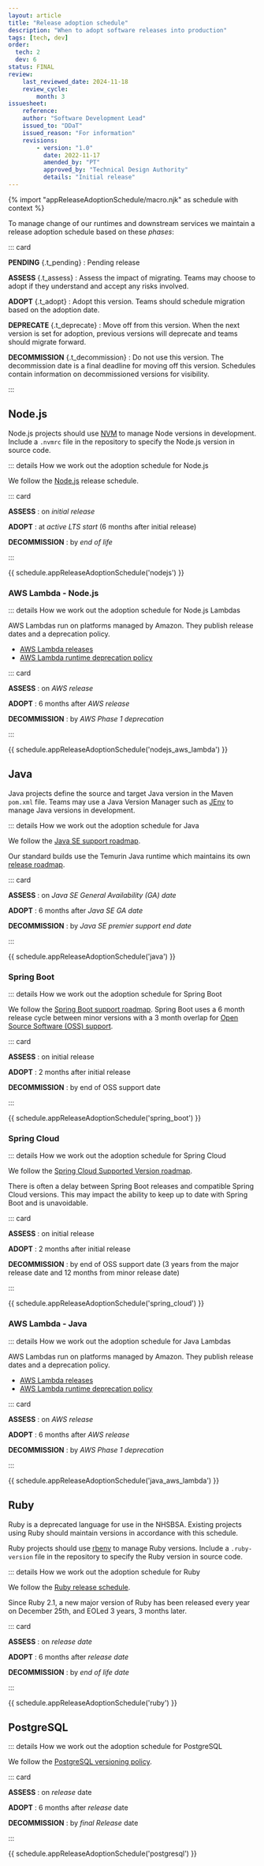 ```yaml
---
layout: article
title: "Release adoption schedule"
description: "When to adopt software releases into production"
tags: [tech, dev]
order: 
  tech: 2
  dev: 6
status: FINAL
review:
    last_reviewed_date: 2024-11-18
    review_cycle:
        month: 3
issuesheet:
    reference: 
    author: "Software Development Lead"
    issued_to: "DDaT"
    issued_reason: "For information"
    revisions:
        - version: "1.0"
          date: 2022-11-17
          amended_by: "PT"
          approved_by: "Technical Design Authority"
          details: "Initial release"
---
```

{% import "appReleaseAdoptionSchedule/macro.njk" as schedule with context %}

To manage change of our runtimes and downstream services we maintain a release adoption schedule based on these _phases_:

::: card

__PENDING__ {.t_pending}
: Pending release

__ASSESS__ {.t_assess}
: Assess the impact of migrating.
  Teams may choose to adopt if they understand and accept any risks involved.

__ADOPT__ {.t_adopt}
: Adopt this version.
  Teams should schedule migration based on the adoption date.

__DEPRECATE__ {.t_deprecate}
: Move off from this version.
  When the next version is set for adoption, previous versions will deprecate and teams should migrate forward.

__DECOMMISSION__ {.t_decommission}
: Do not use this version.
  The decommission date is a final deadline for moving off this version.
  Schedules contain information on decommissioned versions for visibility.

:::

## Node.js

Node.js projects should use [NVM](https://github.com/nvm-sh/nvm) to manage Node versions in development.
Include a `.nvmrc` file in the repository to specify the Node.js version in source code.

::: details How we work out the adoption schedule for Node.js

We follow the [Node.js](https://nodejs.org/en/about/previous-releases) release schedule.

::: card

__ASSESS__
: on _initial release_

__ADOPT__
: at _active LTS start_ (6 months after initial release)

__DECOMMISSION__
: by _end of life_

:::

{{ schedule.appReleaseAdoptionSchedule('nodejs') }}

### AWS Lambda - Node.js

::: details How we work out the adoption schedule for Node.js Lambdas

AWS Lambdas run on platforms managed by Amazon. They publish release dates and a deprecation policy.

* [AWS Lambda releases](https://docs.aws.amazon.com/lambda/latest/dg/lambda-releases.html)
* [AWS Lambda runtime deprecation policy](https://docs.aws.amazon.com/lambda/latest/dg/lambda-runtimes.html)

::: card

__ASSESS__
: on _AWS release_

__ADOPT__
: 6 months after _AWS release_

__DECOMMISSION__
: by _AWS Phase 1 deprecation_

:::

{{ schedule.appReleaseAdoptionSchedule('nodejs_aws_lambda') }}

## Java

Java projects define the source and target Java version in the Maven `pom.xml` file.
Teams may use a Java Version Manager such as [JEnv](https://github.com/jenv/jenv) to manage Java versions in development.

::: details How we work out the adoption schedule for Java

We follow the [Java SE support roadmap](https://www.oracle.com/java/technologies/java-se-support-roadmap.html).

Our standard builds use the Temurin Java runtime which maintains its own [release roadmap](https://adoptium.net/en-GB/support/).

::: card

__ASSESS__
: on _Java SE General Availability (GA) date_

__ADOPT__
: 6 months after _Java SE GA date_

__DECOMMISSION__
: by _Java SE premier support end date_

:::

{{ schedule.appReleaseAdoptionSchedule('java') }}

### Spring Boot

::: details How we work out the adoption schedule for Spring Boot

We follow the [Spring Boot support roadmap](https://spring.io/projects/spring-boot).
Spring Boot uses a 6 month release cycle between minor versions with a 3 month overlap for [Open Source Software (OSS) support](https://tanzu.vmware.com/support/oss).

::: card

__ASSESS__
: on initial release

__ADOPT__
: 2 months after initial release

__DECOMMISSION__
: by end of OSS support date

:::

{{ schedule.appReleaseAdoptionSchedule('spring_boot') }}

### Spring Cloud

::: details How we work out the adoption schedule for Spring Cloud

We follow the [Spring Cloud Supported Version roadmap](https://github.com/spring-cloud/spring-cloud-release/wiki/Supported-Versions).

There is often a delay between Spring Boot releases and compatible Spring Cloud versions. This may impact the ability to keep up to date with Spring Boot and is unavoidable.

::: card

__ASSESS__
: on initial release

__ADOPT__
: 2 months after initial release

__DECOMMISSION__
: by end of OSS support date (3 years from the major release date and 12 months from minor release date)

:::

{{ schedule.appReleaseAdoptionSchedule('spring_cloud') }}

### AWS Lambda - Java

::: details How we work out the adoption schedule for Java Lambdas

AWS Lambdas run on platforms managed by Amazon. They publish release dates and a deprecation policy.

* [AWS Lambda releases](https://docs.aws.amazon.com/lambda/latest/dg/lambda-releases.html)
* [AWS Lambda runtime deprecation policy](https://docs.aws.amazon.com/lambda/latest/dg/lambda-runtimes.html)

::: card

__ASSESS__
: on _AWS release_

__ADOPT__
: 6 months after _AWS release_

__DECOMMISSION__
: by _AWS Phase 1 deprecation_

:::

{{ schedule.appReleaseAdoptionSchedule('java_aws_lambda') }}

## Ruby

Ruby is a deprecated language for use in the NHSBSA. Existing projects using Ruby should maintain versions in accordance with this schedule.

Ruby projects should use [rbenv](https://github.com/rbenv/rbenv) to manage Ruby versions.
Include a `.ruby-version` file in the repository to specify the Ruby version in source code.

::: details How we work out the adoption schedule for Ruby

We follow the [Ruby release schedule](https://www.ruby-lang.org/en/downloads/releases/).

Since Ruby 2.1, a new major version of Ruby has been released every year on December 25th, and EOLed 3 years, 3 months later.

::: card

__ASSESS__
: on _release date_

__ADOPT__
: 6 months after _release date_

__DECOMMISSION__
: by _end of life date_

:::

{{ schedule.appReleaseAdoptionSchedule('ruby') }}

## PostgreSQL

::: details How we work out the adoption schedule for PostgreSQL

We follow the [PostgreSQL versioning policy](https://www.postgresql.org/support/versioning/).

::: card

__ASSESS__
: on _release_ date

__ADOPT__
: 6 months after _release_ date

__DECOMMISSION__
: by _final Release_ date

:::

{{ schedule.appReleaseAdoptionSchedule('postgresql') }}
